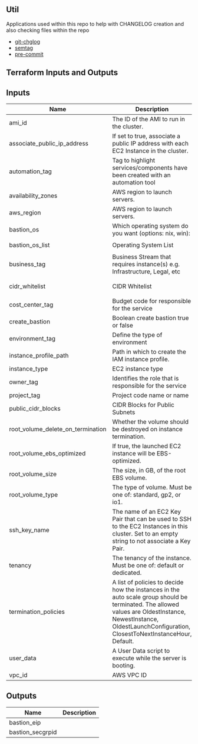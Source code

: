 ## Util
Applications used within this repo to help with CHANGELOG creation and also checking files within the repo

- [git-chglog](https://github.com/git-chglog/git-chglog)
- [semtag](https://github.com/pnikosis/semtag)
- [pre-commit](https://pre-commit.com/)

## Terraform Inputs and Outputs

<!-- BEGINNING OF PRE-COMMIT-TERRAFORM DOCS HOOK -->
## Inputs

| Name | Description | Type | Default | Required |
|------|-------------|:----:|:-----:|:-----:|
| ami\_id | The ID of the AMI to run in the cluster. | string | `""` | no |
| associate\_public\_ip\_address | If set to true, associate a public IP address with each EC2 Instance in the cluster. | string | `"true"` | no |
| automation\_tag | Tag to highlight services/components have been created with an automation tool | string | `"Created with Terraform"` | no |
| availability\_zones | AWS region to launch servers. | list | `[]` | no |
| aws\_region | AWS region to launch servers. | string | `""` | no |
| bastion\_os | Which operating system do you want (options: nix, win): | string | `"nix"` | no |
| bastion\_os\_list | Operating System List | list | `[ "win", "nix" ]` | no |
| business\_tag | Business Stream that requires instance(s) e.g. Infrastructure, Legal, etc | string | `""` | no |
| cidr\_whitelist | CIDR Whitelist | list | `[ "0.0.0.0/0" ]` | no |
| cost\_center\_tag | Budget code for responsible for the service | string | `""` | no |
| create\_bastion | Boolean create bastion true or false | string | `""` | no |
| environment\_tag | Define the type of environment | string | `""` | no |
| instance\_profile\_path | Path in which to create the IAM instance profile. | string | `"/"` | no |
| instance\_type | EC2 instance type | string | `"t3.micro"` | no |
| owner\_tag | Identifies the role that is responsible for the service | string | `""` | no |
| project\_tag | Project code name or name | string | `""` | no |
| public\_cidr\_blocks | CIDR Blocks for Public Subnets | list | `[]` | no |
| root\_volume\_delete\_on\_termination | Whether the volume should be destroyed on instance termination. | string | `"true"` | no |
| root\_volume\_ebs\_optimized | If true, the launched EC2 instance will be EBS-optimized. | string | `"false"` | no |
| root\_volume\_size | The size, in GB, of the root EBS volume. | string | `"50"` | no |
| root\_volume\_type | The type of volume. Must be one of: standard, gp2, or io1. | string | `"standard"` | no |
| ssh\_key\_name | The name of an EC2 Key Pair that can be used to SSH to the EC2 Instances in this cluster. Set to an empty string to not associate a Key Pair. | string | `""` | no |
| tenancy | The tenancy of the instance. Must be one of: default or dedicated. | string | `"default"` | no |
| termination\_policies | A list of policies to decide how the instances in the auto scale group should be terminated. The allowed values are OldestInstance, NewestInstance, OldestLaunchConfiguration, ClosestToNextInstanceHour, Default. | string | `"Default"` | no |
| user\_data | A User Data script to execute while the server is booting. | string | `""` | no |
| vpc\_id | AWS VPC ID | string | `""` | no |

## Outputs

| Name | Description |
|------|-------------|
| bastion\_eip |  |
| bastion\_secgrpid |  |

<!-- END OF PRE-COMMIT-TERRAFORM DOCS HOOK -->